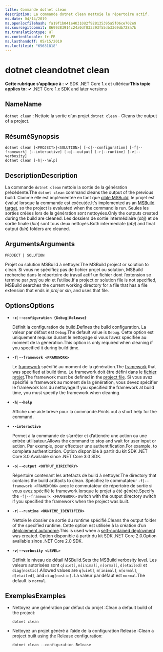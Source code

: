 ```yaml
---
title: Commande dotnet clean
description: La commande dotnet clean nettoie le répertoire actif.
ms.date: 04/14/2019
ms.openlocfilehash: fa19f1b041e4031082f928135395a5f06ce702e9
ms.sourcegitcommit: 8699383914c24a0df033393f55db3369db728a7b
ms.translationtype: HT
ms.contentlocale: fr-FR
ms.lasthandoff: 05/15/2019
ms.locfileid: "65631818"
---
```

# <a name="dotnet-clean"></a><span data-ttu-id="b97d5-103">dotnet clean</span><span class="sxs-lookup"><span data-stu-id="b97d5-103">dotnet clean</span></span>

<span data-ttu-id="b97d5-104">**Cette rubrique s’applique à : ✓** SDK .NET Core 1.x et ultérieur</span><span class="sxs-lookup"><span data-stu-id="b97d5-104">**This topic applies to: ✓** .NET Core 1.x SDK and later versions</span></span>

<!-- todo: uncomment when all CLI commands are reviewed
[!INCLUDE [topic-appliesto-net-core-all](../../../includes/topic-appliesto-net-core-all.md)]
-->

## <a name="name"></a><span data-ttu-id="b97d5-105">Name</span><span class="sxs-lookup"><span data-stu-id="b97d5-105">Name</span></span>

<span data-ttu-id="b97d5-106">`dotnet clean` : Nettoie la sortie d’un projet.</span><span class="sxs-lookup"><span data-stu-id="b97d5-106">`dotnet clean` - Cleans the output of a project.</span></span>

## <a name="synopsis"></a><span data-ttu-id="b97d5-107">Résumé</span><span class="sxs-lookup"><span data-stu-id="b97d5-107">Synopsis</span></span>

```
dotnet clean [<PROJECT>|<SOLUTION>] [-c|--configuration] [-f|--framework] [--interactive] [-o|--output] [-r|--runtime] [-v|--verbosity]
dotnet clean [-h|--help]
```

## <a name="description"></a><span data-ttu-id="b97d5-108">Description</span><span class="sxs-lookup"><span data-stu-id="b97d5-108">Description</span></span>

<span data-ttu-id="b97d5-109">La commande `dotnet clean` nettoie la sortie de la génération précédente.</span><span class="sxs-lookup"><span data-stu-id="b97d5-109">The `dotnet clean` command cleans the output of the previous build.</span></span> <span data-ttu-id="b97d5-110">Comme elle est implémentée en tant que [cible MSBuild](/visualstudio/msbuild/msbuild-targets), le projet est évalué lorsque la commande est exécutée.</span><span class="sxs-lookup"><span data-stu-id="b97d5-110">It's implemented as an [MSBuild target](/visualstudio/msbuild/msbuild-targets), so the project is evaluated when the command is run.</span></span> <span data-ttu-id="b97d5-111">Seules les sorties créées lors de la génération sont nettoyées.</span><span class="sxs-lookup"><span data-stu-id="b97d5-111">Only the outputs created during the build are cleaned.</span></span> <span data-ttu-id="b97d5-112">Les dossiers de sortie intermédiaire (*obj*) et de sortie finale (*bin*) sont tous deux nettoyés.</span><span class="sxs-lookup"><span data-stu-id="b97d5-112">Both intermediate (*obj*) and final output (*bin*) folders are cleaned.</span></span>

## <a name="arguments"></a><span data-ttu-id="b97d5-113">Arguments</span><span class="sxs-lookup"><span data-stu-id="b97d5-113">Arguments</span></span>

`PROJECT | SOLUTION`

<span data-ttu-id="b97d5-114">Projet ou solution MSBuild à nettoyer.</span><span class="sxs-lookup"><span data-stu-id="b97d5-114">The MSBuild project or solution to clean.</span></span> <span data-ttu-id="b97d5-115">Si vous ne spécifiez pas de fichier projet ou solution, MSBuild recherche dans le répertoire de travail actif un fichier dont l’extension se termine par *proj* ou *sln* et l’utilise.</span><span class="sxs-lookup"><span data-stu-id="b97d5-115">If a project or solution file is not specified, MSBuild searches the current working directory for a file that has a file extension that ends in *proj* or *sln*, and uses that file.</span></span>

## <a name="options"></a><span data-ttu-id="b97d5-116">Options</span><span class="sxs-lookup"><span data-stu-id="b97d5-116">Options</span></span>

* **`-c|--configuration {Debug|Release}`**

  <span data-ttu-id="b97d5-117">Définit la configuration de build.</span><span class="sxs-lookup"><span data-stu-id="b97d5-117">Defines the build configuration.</span></span> <span data-ttu-id="b97d5-118">La valeur par défaut est `Debug`.</span><span class="sxs-lookup"><span data-stu-id="b97d5-118">The default value is `Debug`.</span></span> <span data-ttu-id="b97d5-119">Cette option est uniquement requise durant le nettoyage si vous l’avez spécifiée au moment de la génération.</span><span class="sxs-lookup"><span data-stu-id="b97d5-119">This option is only required when cleaning if you specified it during build time.</span></span>

* **`-f|--framework <FRAMEWORK>`**

  <span data-ttu-id="b97d5-120">Le [framework](../../standard/frameworks.md) spécifié au moment de la génération.</span><span class="sxs-lookup"><span data-stu-id="b97d5-120">The [framework](../../standard/frameworks.md) that was specified at build time.</span></span> <span data-ttu-id="b97d5-121">Le framework doit être défini dans le [fichier projet](csproj.md).</span><span class="sxs-lookup"><span data-stu-id="b97d5-121">The framework must be defined in the [project file](csproj.md).</span></span> <span data-ttu-id="b97d5-122">Si vous avez spécifié le framework au moment de la génération, vous devez spécifier le framework lors du nettoyage.</span><span class="sxs-lookup"><span data-stu-id="b97d5-122">If you specified the framework at build time, you must specify the framework when cleaning.</span></span>

* **`-h|--help`**

  <span data-ttu-id="b97d5-123">Affiche une aide brève pour la commande.</span><span class="sxs-lookup"><span data-stu-id="b97d5-123">Prints out a short help for the command.</span></span>

* **`--interactive`**

  <span data-ttu-id="b97d5-124">Permet à la commande de s’arrêter et d’attendre une action ou une entrée utilisateur.</span><span class="sxs-lookup"><span data-stu-id="b97d5-124">Allows the command to stop and wait for user input or action.</span></span> <span data-ttu-id="b97d5-125">Par exemple, pour effectuer une authentification.</span><span class="sxs-lookup"><span data-stu-id="b97d5-125">For example, to complete authentication.</span></span> <span data-ttu-id="b97d5-126">Option disponible à partir du kit SDK .NET Core 3.0.</span><span class="sxs-lookup"><span data-stu-id="b97d5-126">Available since .NET Core 3.0 SDK.</span></span>

* **`-o|--output <OUTPUT_DIRECTORY>`**

  <span data-ttu-id="b97d5-127">Répertoire contenant les artefacts de build à nettoyer.</span><span class="sxs-lookup"><span data-stu-id="b97d5-127">The directory that contains the build artifacts to clean.</span></span> <span data-ttu-id="b97d5-128">Spécifiez le commutateur `-f|--framework <FRAMEWORK>` avec le commutateur de répertoire de sortie si vous avez spécifié le framework lorsque le projet a été généré.</span><span class="sxs-lookup"><span data-stu-id="b97d5-128">Specify the `-f|--framework <FRAMEWORK>` switch with the output directory switch if you specified the framework when the project was built.</span></span>

* **`-r|--runtime <RUNTIME_IDENTIFIER>`**

  <span data-ttu-id="b97d5-129">Nettoie le dossier de sortie du runtime spécifié.</span><span class="sxs-lookup"><span data-stu-id="b97d5-129">Cleans the output folder of the specified runtime.</span></span> <span data-ttu-id="b97d5-130">Cette option est utilisée à la création d’un [déploiement autonome](../deploying/index.md#self-contained-deployments-scd).</span><span class="sxs-lookup"><span data-stu-id="b97d5-130">This is used when a [self-contained deployment](../deploying/index.md#self-contained-deployments-scd) was created.</span></span> <span data-ttu-id="b97d5-131">Option disponible à partir du kit SDK .NET Core 2.0.</span><span class="sxs-lookup"><span data-stu-id="b97d5-131">Option available since .NET Core 2.0 SDK.</span></span>

* **`-v|--verbosity <LEVEL>`**

  <span data-ttu-id="b97d5-132">Définit le niveau de détail MSBuild.</span><span class="sxs-lookup"><span data-stu-id="b97d5-132">Sets the MSBuild verbosity level.</span></span> <span data-ttu-id="b97d5-133">Les valeurs autorisées sont `q[uiet]`, `m[inimal]`, `n[ormal]`, `d[etailed]` et `diag[nostic]`.</span><span class="sxs-lookup"><span data-stu-id="b97d5-133">Allowed values are `q[uiet]`, `m[inimal]`, `n[ormal]`, `d[etailed]`, and `diag[nostic]`.</span></span> <span data-ttu-id="b97d5-134">La valeur par défaut est `normal`.</span><span class="sxs-lookup"><span data-stu-id="b97d5-134">The default is `normal`.</span></span>

## <a name="examples"></a><span data-ttu-id="b97d5-135">Exemples</span><span class="sxs-lookup"><span data-stu-id="b97d5-135">Examples</span></span>

* <span data-ttu-id="b97d5-136">Nettoyez une génération par défaut du projet :</span><span class="sxs-lookup"><span data-stu-id="b97d5-136">Clean a default build of the project:</span></span>

  ```console
  dotnet clean
  ```

* <span data-ttu-id="b97d5-137">Nettoyez un projet généré à l’aide de la configuration Release :</span><span class="sxs-lookup"><span data-stu-id="b97d5-137">Clean a project built using the Release configuration:</span></span>

  ```console
  dotnet clean --configuration Release
  ```
